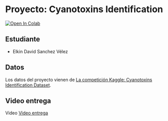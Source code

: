 # Proyecto: Cyanotoxins Identification

[![Open In Colab](https://colab.research.google.com/assets/colab-badge.svg)](https://colab.research.google.com/github/Elkin-1729/Deteccion_de_Microorganismos)

## Estudiante

- Elkin David Sanchez Vélez

## Datos

Los datos del proyecto vienen de [La competición Kaggle: Cyanotoxins Identification Dataset](https://www.kaggle.com/datasets/mudasirazhar/cyanotoxins-identification-dataset).

## Video entrega

Video [Video entrega](https://youtu.be/LJDzDPp04RY)


